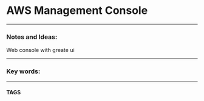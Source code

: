 # AWS Management Console


---
### Notes and Ideas:

Web console with greate ui

---

### Key words:

---
#### TAGS